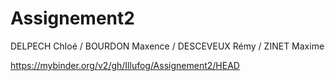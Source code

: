 # Assignement2

DELPECH Chloé / BOURDON Maxence / DESCEVEUX Rémy / ZINET Maxime

https://mybinder.org/v2/gh/Illufog/Assignement2/HEAD

